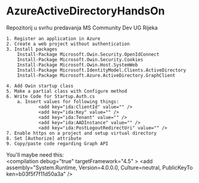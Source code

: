 # AzureActiveDirectoryHandsOn
Repozitorij u svrhu predavanja MS Community Dev UG Rijeka

	1. Register an application in Azure
	2. Create a web project without authentication
	3. Install packages
		Install-Package Microsoft.Owin.Security.OpenIdConnect
		Install-Package Microsoft.Owin.Security.Cookies
		Install-Package Microsoft.Owin.Host.SystemWeb
		Install-Package Microsoft.IdentityModel.Clients.ActiveDirectory
		Install-Package Microsoft.Azure.ActiveDirectory.GraphClient
	
	4. Add Owin startup class
	5. Make a partial class with Configure method
	6. Write Code for Startup.Auth.cs
		a. Insert values for following things:
				<add key="ida:ClientId" value="" />
				<add key="ida:Key" value="" />
				<add key="ida:Tenant" value="" />
				<add key="ida:AADInstance" value="" />
				<add key="ida:PostLogoutRedirectUri" value="" />
	7. Enable https on a project and setup virtual directory
	8. Set [Authorize] attribute
	9. Copy/paste code regarding Graph API


You'll maybe need this:
<compilation debug="true" targetFramework="4.5" >
  <assemblies>
     <add assembly="System.Runtime, Version=4.0.0.0, Culture=neutral, PublicKeyToken=b03f5f7f11d50a3a" />
  </assemblies>
</compilation>

